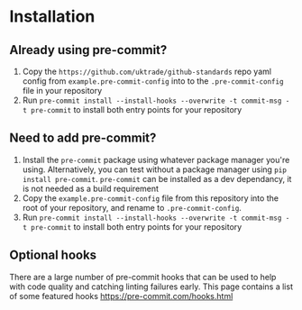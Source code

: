 # Installation

## Already using pre-commit?

1. Copy the `https://github.com/uktrade/github-standards` repo yaml config from `example.pre-commit-config` into to the `.pre-commit-config` file in your repository
1. Run `pre-commit install --install-hooks --overwrite -t commit-msg -t pre-commit` to install both entry points for your repository

## Need to add pre-commit?

1. Install the `pre-commit` package using whatever package manager you're using. Alternatively, you can test without a package manager using `pip install pre-commit`. `pre-commit` can be installed as a dev dependancy, it is not needed as a build requirement
1. Copy the `example.pre-commit-config` file from this repository into the root of your repository, and rename to `.pre-commit-config`.
1. Run `pre-commit install --install-hooks --overwrite -t commit-msg -t pre-commit` to install both entry points for your repository

## Optional hooks

There are a large number of pre-commit hooks that can be used to help with code quality and catching linting failures early. This page contains a list of some featured hooks https://pre-commit.com/hooks.html
